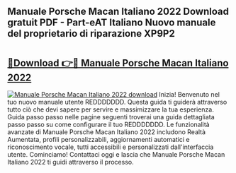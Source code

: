 ## Manuale Porsche Macan Italiano 2022 Download gratuit PDF - Part-eAT Italiano Nuovo manuale del proprietario di riparazione XP9P2

# <h2><a href="http://dfc7w1q.blite.top/?on=Manuale+Porsche+Macan+Italiano+2022">🔗Download 👉🔴 Manuale Porsche Macan Italiano 2022</a></h2>

[![Manuale Porsche Macan Italiano 2022 download](https://i.imgur.com/lujVjoI.png)](http://dfc7w1q.blite.top/?on=Manuale+Porsche+Macan+Italiano+2022)
Inizia! Benvenuto nel tuo nuovo manuale utente REDDDDDDD. Questa guida ti guiderà attraverso tutto ciò che devi sapere per servire e massimizzare la tua esperienza. Guida passo passo nelle pagine seguenti troverai una guida dettagliata passo passo su come configurare il tuo REDDDDDDD. Le funzionalità avanzate di Manuale Porsche Macan Italiano 2022 includono Realtà Aumentata, profili personalizzabili, aggiornamenti automatici e riconoscimento vocale, tutti accessibili e personalizzati dall'interfaccia utente. Cominciamo! Contattaci oggi e lascia che Manuale Porsche Macan Italiano 2022 ti guidi attraverso il processo.
